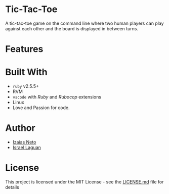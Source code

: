 # Tic-Tac-Toe
A tic-tac-toe game on the command line where two human players can play against each other and the board is displayed in between turns.

# Features

# Built With

* `ruby` v2.5.5+
* RVM
* `vscode` with _Ruby_ and _Rubocop_ extensions
* Linux
* Love and Passion for code.

# Author

* [Izaias Neto](https://github.com/izaiasneto4)
* [Israel Laguan](https://github.com/Israel-Laguan)

# License

This project is licensed under the MIT License - see the [LICENSE.md](LICENSE.md) file for details 
